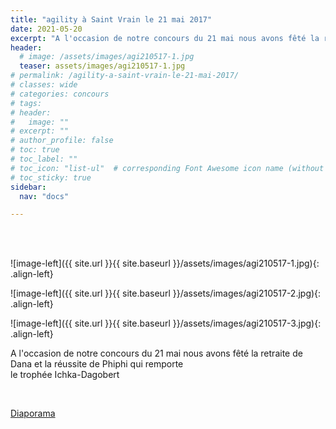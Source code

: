 ```yaml
---
title: "agility à Saint Vrain le 21 mai 2017"
date: 2021-05-20
excerpt: "A l'occasion de notre concours du 21 mai nous avons fêté la retraite de Dana..."
header:
  # image: /assets/images/agi210517-1.jpg
  teaser: assets/images/agi210517-1.jpg
# permalink: /agility-a-saint-vrain-le-21-mai-2017/
# classes: wide
# categories: concours
# tags: 
# header:
#   image: ""
# excerpt: ""
# author_profile: false
# toc: true
# toc_label: ""
# toc_icon: "list-ul"  # corresponding Font Awesome icon name (without fa prefix)
# toc_sticky: true
sidebar:
  nav: "docs"

---
```


<br>
&nbsp;
<br>

![image-left]({{ site.url }}{{ site.baseurl }}/assets/images/agi210517-1.jpg){: .align-left} 

![image-left]({{ site.url }}{{ site.baseurl }}/assets/images/agi210517-2.jpg){: .align-left} 

![image-left]({{ site.url }}{{ site.baseurl }}/assets/images/agi210517-3.jpg){: .align-left} 


A l'occasion de notre concours du 21 mai nous avons fêté la retraite de Dana et la réussite de Phiphi qui remporte           
le trophée Ichka-Dagobert

<br>

[Diaporama](http://www.kizoa.fr/Montage-Video/d119741008k5895526o2l1/concours-dagility-de-saint-vrain-2017)